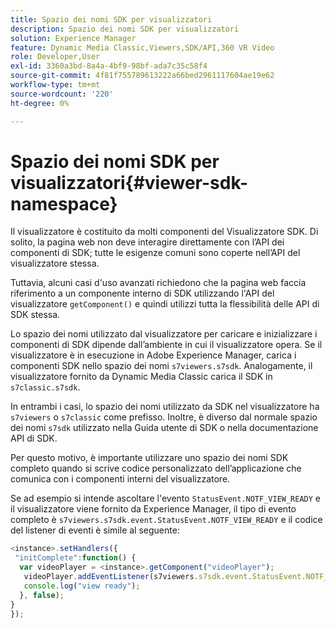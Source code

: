 ```yaml
---
title: Spazio dei nomi SDK per visualizzatori
description: Spazio dei nomi SDK per visualizzatori
solution: Experience Manager
feature: Dynamic Media Classic,Viewers,SDK/API,360 VR Video
role: Developer,User
exl-id: 3360a3bd-8a4a-4bf9-98bf-ada7c35c58f4
source-git-commit: 4f81f755789613222a66bed2961117604ae19e62
workflow-type: tm+mt
source-wordcount: '220'
ht-degree: 0%

---
```


# Spazio dei nomi SDK per visualizzatori{#viewer-sdk-namespace}

Il visualizzatore è costituito da molti componenti del Visualizzatore SDK. Di solito, la pagina web non deve interagire direttamente con l’API dei componenti di SDK; tutte le esigenze comuni sono coperte nell’API del visualizzatore stessa.

Tuttavia, alcuni casi d&#39;uso avanzati richiedono che la pagina web faccia riferimento a un componente interno di SDK utilizzando l&#39;API del visualizzatore `getComponent()` e quindi utilizzi tutta la flessibilità delle API di SDK stessa.

Lo spazio dei nomi utilizzato dal visualizzatore per caricare e inizializzare i componenti di SDK dipende dall’ambiente in cui il visualizzatore opera. Se il visualizzatore è in esecuzione in Adobe Experience Manager, carica i componenti SDK nello spazio dei nomi `s7viewers.s7sdk`. Analogamente, il visualizzatore fornito da Dynamic Media Classic carica il SDK in `s7classic.s7sdk`.

In entrambi i casi, lo spazio dei nomi utilizzato da SDK nel visualizzatore ha `s7viewers` o `s7classic` come prefisso. Inoltre, è diverso dal normale spazio dei nomi `s7sdk` utilizzato nella Guida utente di SDK o nella documentazione API di SDK.

Per questo motivo, è importante utilizzare uno spazio dei nomi SDK completo quando si scrive codice personalizzato dell’applicazione che comunica con i componenti interni del visualizzatore.

Se ad esempio si intende ascoltare l&#39;evento `StatusEvent.NOTF_VIEW_READY` e il visualizzatore viene fornito da Experience Manager, il tipo di evento completo è `s7viewers.s7sdk.event.StatusEvent.NOTF_VIEW_READY` e il codice del listener di eventi è simile al seguente:

```javascript {.line-numbers}
<instance>.setHandlers({ 
 "initComplete":function() { 
  var videoPlayer = <instance>.getComponent("videoPlayer"); 
   videoPlayer.addEventListener(s7viewers.s7sdk.event.StatusEvent.NOTF_VIEW_READY, function(e) { 
   console.log("view ready"); 
  }, false); 
} 
});
```
